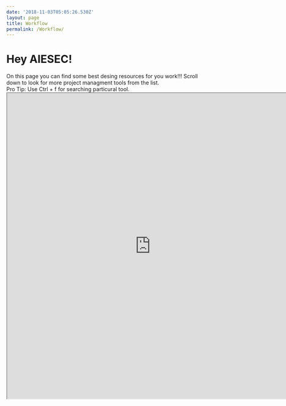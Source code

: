 ```yaml
---
date: '2018-11-03T05:05:26.530Z'
layout: page
title: Workflow
permalink: /Workflow/
---
```


<h1>Hey AIESEC!</h1>
On this page you can find some best desing resources for you work!!!
Scroll down to look for more project managment tools from the list.
<div>Pro Tip: Use Ctrl + f for searching particural tool.</div>

<iframe src="https://docs.google.com/spreadsheets/d/e/2PACX-1vStp_zF9I2VkxV6UmnMLYMcq8fxk0vPvh06AIDGQpU9A267Zt_WC-Ee_FTpzJGjzwYcIKXacJLBmuZL/pubhtml?gid=205679866&amp;single=true&amp;widget=true&amp;headers=false" width="750" height="800"></iframe>
